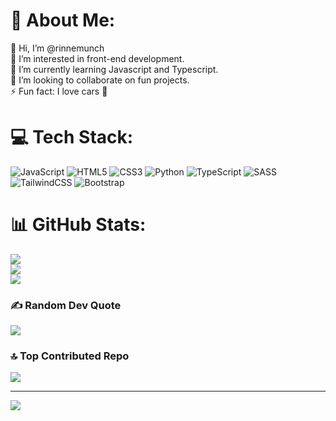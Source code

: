 # 💫 About Me:
👋 Hi, I’m @rinnemunch<br>👀 I’m interested in front-end development.<br>🌱 I’m currently learning Javascript and Typescript.<br>💞️ I’m looking to collaborate on fun projects.<br>⚡ Fun fact: I love cars 🚗


# 💻 Tech Stack:
![JavaScript](https://img.shields.io/badge/javascript-%23323330.svg?style=for-the-badge&logo=javascript&logoColor=%23F7DF1E) ![HTML5](https://img.shields.io/badge/html5-%23E34F26.svg?style=for-the-badge&logo=html5&logoColor=white) ![CSS3](https://img.shields.io/badge/css3-%231572B6.svg?style=for-the-badge&logo=css3&logoColor=white) ![Python](https://img.shields.io/badge/python-3670A0?style=for-the-badge&logo=python&logoColor=ffdd54) ![TypeScript](https://img.shields.io/badge/typescript-%23007ACC.svg?style=for-the-badge&logo=typescript&logoColor=white) ![SASS](https://img.shields.io/badge/SASS-hotpink.svg?style=for-the-badge&logo=SASS&logoColor=white) ![TailwindCSS](https://img.shields.io/badge/tailwindcss-%2338B2AC.svg?style=for-the-badge&logo=tailwind-css&logoColor=white) ![Bootstrap](https://img.shields.io/badge/bootstrap-%238511FA.svg?style=for-the-badge&logo=bootstrap&logoColor=white)
# 📊 GitHub Stats:
![](https://github-readme-stats.vercel.app/api?username=rinnemunch&theme=tokyonight&hide_border=false&include_all_commits=true&count_private=true)<br/>
![](https://github-readme-streak-stats.herokuapp.com/?user=rinnemunch&theme=tokyonight&hide_border=false)<br/>
![](https://github-readme-stats.vercel.app/api/top-langs/?username=rinnemunch&theme=tokyonight&hide_border=false&include_all_commits=true&count_private=true&layout=compact)

### ✍️ Random Dev Quote
![](https://quotes-github-readme.vercel.app/api?type=vetical&theme=merko)

### 🔝 Top Contributed Repo
![](https://github-contributor-stats.vercel.app/api?username=rinnemunch&limit=5&theme=dark&combine_all_yearly_contributions=true)

---
[![](https://visitcount.itsvg.in/api?id=rinnemunch&icon=6&color=5)](https://visitcount.itsvg.in)

<!-- Proudly created with GPRM ( https://gprm.itsvg.in ) -->
<!---
rinnemunch/rinnemunch is a ✨ special ✨ repository because its `README.md` (this file) appears on your GitHub profile.
You can click the Preview link to take a look at your changes.
--->
